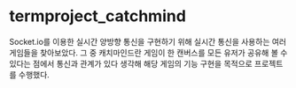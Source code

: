 # termproject_catchmind


Socket.io를 이용한 실시간 양방향 통신을 구현하기 위해 실시간 통신을 사용하는 여러 게임들을 찾아보았다.
그 중 캐치마인드란 게임이 한 캔버스를 모든 유저가 공유해 볼 수 있다는 점에서 통신과 관계가 있다 생각해 해당 게임의 기능 구현을 목적으로 프로젝트를 수행했다.
